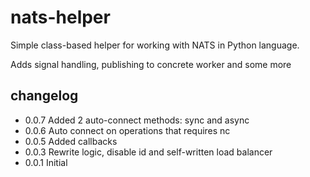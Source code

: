 # nats-helper
Simple class-based helper for working with NATS in Python language.

Adds signal handling, publishing to concrete worker and some more

## changelog
- 0.0.7 Added 2 auto-connect methods: sync and async
- 0.0.6 Auto connect on operations that requires nc
- 0.0.5 Added callbacks
- 0.0.3 Rewrite logic, disable id and self-written load balancer
- 0.0.1 Initial